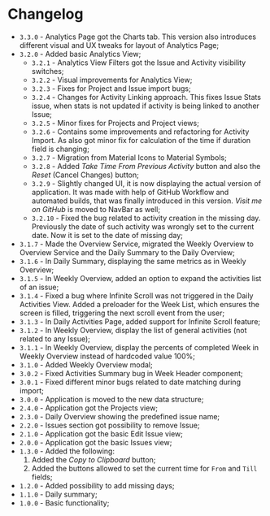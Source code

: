 # Changelog

- `3.3.0` - Analytics Page got the Charts tab. This version also introduces different visual and UX tweaks for layout of Analytics Page;
- `3.2.0` - Added basic Analytics View;
  - `3.2.1` - Analytics View Filters got the Issue and Activity visibility switches;
  - `3.2.2` - Visual improvements for Analytics View;
  - `3.2.3` - Fixes for Project and Issue import bugs;
  - `3.2.4` - Changes for Activity Linking approach. This fixes Issue Stats issue, when stats is not updated if activity is being linked to another Issue;
  - `3.2.5` - Minor fixes for Projects and Project views;
  - `3.2.6` - Contains some improvements and refactoring for Activity Import. As also got minor fix for calculation of the time if duration field is changing;
  - `3.2.7` - Migration from Material Icons to Material Symbols;
  - `3.2.8` - Added _Take Time From Previous Activity_ button and also the _Reset_ (Cancel Changes) button;
  - `3.2.9` - Slightly changed UI, it is now displaying the actual version of application. It was made with help of GitHub Workflow and automated builds, that was finally introduced in this version. _Visit me on GitHub_ is moved to NavBar as well;
  - `3.2.10` - Fixed the bug related to activity creation in the missing day. Previously the date of such activity was wrongly set to the current date. Now it is set to the date of missing day;
- `3.1.7` - Made the Overview Service, migrated the Weekly Overview to Overview Service and the Daily Summary to the Daily Overview;
- `3.1.6` - In Daily Summary, displaying the same metrics as in Weekly Overview;
- `3.1.5` - In Weekly Overview, added an option to expand the activities list of an issue;
- `3.1.4` - Fixed a bug where Infinite Scroll was not triggered in the Daily Activities View. Added a preloader for the Week List, which ensures the screen is filled, triggering the next scroll event from the user;
- `3.1.3` - In Daily Activities Page, added support for Infinite Scroll feature;
- `3.1.2` - In Weekly Overview, display the list of general activities (not related to any Issue);
- `3.1.1` - In Weekly Overview, display the percents of completed Week in Weekly Overview instead of hardcoded value 100%;
- `3.1.0` - Added Weekly Overview modal;
- `3.0.2` - Fixed Activities Summary bug in Week Header component;
- `3.0.1` - Fixed different minor bugs related to date matching during import;
- `3.0.0` - Application is moved to the new data structure;
- `2.4.0` - Application got the Projects view;
- `2.3.0` - Daily Overview showing the predefined issue name;
- `2.2.0` - Issues section got possibility to remove Issue;
- `2.1.0` - Application got the basic Edit Issue view;
- `2.0.0` - Application got the basic Issues view;
- `1.3.0` - Added the following:
  1. Added the _Copy to Clipboard_ button;
  2. Added the buttons allowed to set the current time for `From` and `Till` fields;
- `1.2.0` - Added possibility to add missing days;
- `1.1.0` - Daily summary;
- `1.0.0` - Basic functionality;
